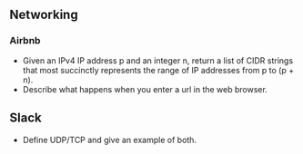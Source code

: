 ## Networking

### Airbnb

- Given an IPv4 IP address p and an integer n, return a list of CIDR strings that most succinctly represents the range of IP addresses from p to (p + n).
- Describe what happens when you enter a url in the web browser.

## Slack

- Define UDP/TCP and give an example of both.

